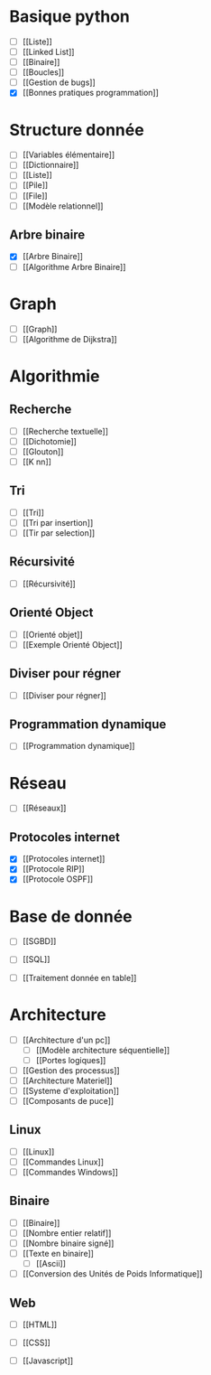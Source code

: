 # Basique python
- [ ] [[Liste]]
- [ ] [[Linked List]]
- [ ] [[Binaire]]
- [ ] [[Boucles]]
- [ ] [[Gestion de bugs]]
- [x] [[Bonnes pratiques programmation]]
# Structure donnée
- [ ] [[Variables élémentaire]]
- [ ] [[Dictionnaire]]
- [ ] [[Liste]]
- [ ] [[Pile]]
- [ ] [[File]]
- [ ] [[Modèle relationnel]]
## Arbre binaire
- [x] [[Arbre Binaire]]
- [ ] [[Algorithme Arbre Binaire]]
# Graph
- [ ] [[Graph]]
- [ ] [[Algorithme de Dijkstra]]

# Algorithmie
## Recherche
- [ ] [[Recherche textuelle]]
- [ ] [[Dichotomie]]
- [ ] [[Glouton]]
- [ ] [[K nn]]

## Tri
- [ ] [[Tri]]
- [ ] [[Tri par insertion]]
- [ ] [[Tir par selection]]
## Récursivité
- [ ] [[Récursivité]]

## Orienté Object
- [ ] [[Orienté objet]]
- [ ] [[Exemple Orienté Object]]

## Diviser pour régner
- [ ] [[Diviser pour régner]]

## Programmation dynamique
- [ ] [[Programmation dynamique]]


# Réseau 
- [ ] [[Réseaux]]
## Protocoles internet
- [x] [[Protocoles internet]]
- [x] [[Protocole RIP]]
- [x] [[Protocole OSPF]]

# Base de donnée
- [ ] [[SGBD]]
- [ ] [[SQL]]
- [ ] [[Traitement donnée en table]]


# Architecture
- [ ] [[Architecture d'un pc]]
	- [ ] [[Modèle architecture séquentielle]]
	- [ ] [[Portes logiques]]
- [ ] [[Gestion des processus]]
- [ ] [[Architecture Materiel]]
- [ ] [[Systeme d'exploitation]]
- [ ] [[Composants de puce]]
## Linux 
- [ ] [[Linux]]
- [ ] [[Commandes Linux]]
- [ ] [[Commandes Windows]]
## Binaire 
- [ ] [[Binaire]]
- [ ] [[Nombre entier relatif]]
- [ ] [[Nombre binaire signé]]
- [ ] [[Texte en binaire]]
	- [ ] [[Ascii]]
- [ ] [[Conversion des Unités de Poids Informatique]]

## Web
- [ ] [[HTML]]
- [ ] [[CSS]]
- [ ] [[Javascript]]

